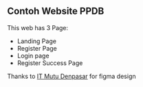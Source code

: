 ## Contoh Website PPDB
This web has 3 Page:
- Landing Page
- Register Page
- Login page
- Register Success Page


Thanks to [IT Mutu Denpasar]([https://www.example.com](https://www.instagram.com/mutudenpasar/)) for figma design 
